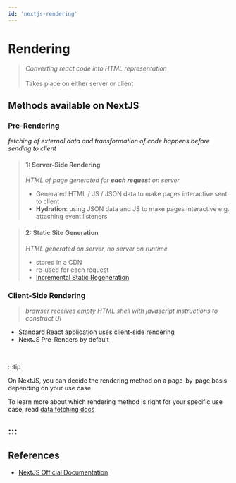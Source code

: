 ```yaml
---
id: 'nextjs-rendering'
---
```

# Rendering

> *Converting react code into HTML representation*<br/><br/>Takes place on either server or client

## Methods available on NextJS
### Pre-Rendering 
*fetching of external data and transformation of code happens before sending to client*
> #### 1: __Server-Side Rendering__
> *HTML of page generated for __each request__ on server*
> - Generated HTML / JS / JSON data to make pages interactive sent to client
> - __Hydration__: using JSON data and JS to make pages interactive e.g. attaching event listeners 

> #### 2: __Static Site Generation__ 
> *HTML generated on server, no server on runtime*
> - stored in a CDN
> - re-used for each request
> - [Incremental Static Regeneration](https://nextjs.org/docs/basic-features/data-fetching/incremental-static-regeneration)

###  __Client-Side Rendering__ 
> *browser receives empty HTML shell with javascript instructions to construct UI*
- Standard React application uses client-side rendering
- NextJS Pre-Renders by default  

<br/>

:::tip

On NextJS, you can decide the rendering method on a page-by-page basis depending on your use case

To learn more about which rendering method is right for your specific use case, read <a href="https://nextjs.org/docs/basic-features/data-fetching/overview">data fetching docs</a>

:::
---

## References
- [NextJS Official Documentation](https://nextjs.org/learn/foundations/how-nextjs-works)

